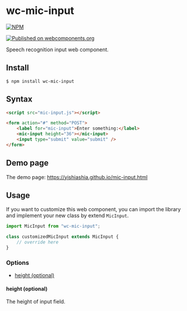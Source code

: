 # wc-mic-input
[![NPM](https://nodei.co/npm/wc-mic-input.png?mini=true)](https://www.npmjs.com/package/wc-mic-input)

[![Published on webcomponents.org](https://img.shields.io/badge/webcomponents.org-published-blue.svg)](https://www.webcomponents.org/element/wc-mic-input)


Speech recognition input web component.


## Install

    $ npm install wc-mic-input

## Syntax

```html
<script src="mic-input.js"></script>

<form action="#" method="POST">
    <label for="mic-input">Enter something:</label>
    <mic-input height="36"></mic-input>
    <input type="submit" value="submit" />
</form>
```

## Demo page
The demo page: https://yishiashia.github.io/mic-input.html
## Usage

If you want to customize this web component, you can import the library and 
implement your new class by extend `MicInput`.

```js
import MicInput from "wc-mic-input";

class customizedMicInput extends MicInput {
    // override here
}

```

### Options

- [height (optional)](#height-optional)


#### height (optional)

The height of input field.
